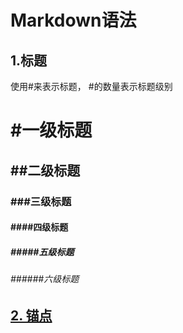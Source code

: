 # Markdown语法

## 1.标题

使用#来表示标题， #的数量表示标题级别

# #一级标题

## ##二级标题

### ###三级标题

#### ####四级标题

##### #####五级标题

###### ######六级标题

## [2. 锚点](#anchor-point)





